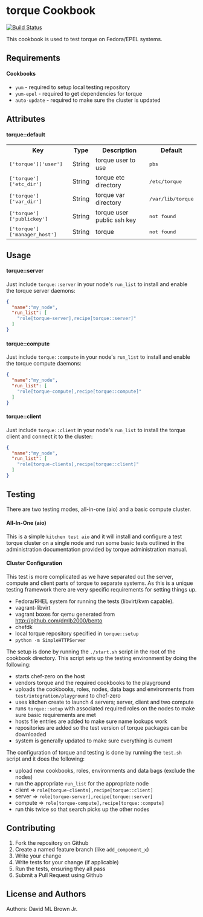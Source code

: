 torque Cookbook
====================
[![Build Status](https://travis-ci.org/dmlb2000/torque-cookbook.svg?branch=master)](https://travis-ci.org/dmlb2000/torque-cookbook)

This cookbook is used to test torque on Fedora/EPEL systems.

Requirements
------------
#### Cookbooks
- `yum` - required to setup local testing repository
- `yum-epel` - required to get dependencies for torque
- `auto-update` - required to make sure the cluster is updated

Attributes
----------
#### torque::default
<table>
  <tr>
    <th>Key</th>
    <th>Type</th>
    <th>Description</th>
    <th>Default</th>
  </tr>
  <tr>
    <td><tt>['torque']['user']</tt></td>
    <td>String</td>
    <td>torque user to use</td>
    <td><tt>pbs</tt></td>
  </tr>
  <tr>
    <td><tt>['torque']['etc_dir']</tt></td>
    <td>String</td>
    <td>torque etc directory</td>
    <td><tt>/etc/torque</tt></td>
  </tr>
  <tr>
    <td><tt>['torque']['var_dir']</tt></td>
    <td>String</td>
    <td>torque var directory</td>
    <td><tt>/var/lib/torque</tt></td>
  </tr>
  <tr>
    <td><tt>['torque']['publickey']</tt></td>
    <td>String</td>
    <td>torque user public ssh key</td>
    <td><tt>not found</tt></td>
  </tr>
  <tr>
    <td><tt>['torque']['manager_host']</tt></td>
    <td>String</td>
    <td>torque </td>
    <td><tt>not found</tt></td>
  </tr>
</table>

Usage
-----
#### torque::server
Just include `torque::server` in your node's `run_list` to install
and enable the torque server daemons:

```json
{
  "name":"my_node",
  "run_list": [
    "role[torque-server],recipe[torque::server]"
  ]
}
```

#### torque::compute
Just include `torque::compute` in your node's `run_list` to install
and enable the torque compute daemons:

```json
{
  "name":"my_node",
  "run_list": [
    "role[torque-compute],recipe[torque::compute]"
  ]
}
```

#### torque::client
Just include `torque::client` in your node's `run_list` to install
the torque client and connect it to the cluster:

```json
{
  "name":"my_node",
  "run_list": [
    "role[torque-clients],recipe[torque::client]"
  ]
}
```

Testing
------------

There are two testing modes, all-in-one (aio) and a basic compute
cluster.

#### All-In-One (aio)

This is a simple `kitchen test aio` and it will install and configure
a test torque cluster on a single node and run some basic tests 
outlined in the administration documentation provided by torque 
administration manual.

#### Cluster Configuration

This test is more complicated as we have separated out the server,
compute and client parts of torque to separate systems. As this is
a unique testing framework there are very specific requirements for
setting things up.

- Fedora/RHEL system for running the tests (libvirt/kvm capable).
- vagrant-libvirt
- vagrant boxes for qemu generated from
  http://github.com/dmlb2000/bento
- chefdk
- local torque repository specified in `torque::setup`
 - `python -m SimpleHTTPServer`

The setup is done by running the `./start.sh` script in the root
of the cookbook directory. This script sets up the testing 
environment by doing the following:

- starts chef-zero on the host
- vendors torque and the required cookbooks to the playground
- uploads the cookbooks, roles, nodes, data bags and environments 
  from `test/integration/playground` to chef-zero
- uses kitchen create to launch 4 servers; server, client and two 
  compute
- runs `torque::setup` with associated required roles on the nodes
  to make sure basic requirements are met
 - hosts file entries are added to make sure name lookups work
 - repositories are added so the test version of torque packages can
   be downloaded
 - system is generally updated to make sure everything is current

The configuration of torque and testing is done by running the
`test.sh` script and it does the following:

- upload new cookbooks, roles, environments and data bags (exclude
  the nodes)
- run the appropriate `run_list` for the appropriate node
 - client => `role[torque-clients],recipe[torque::client]`
 - server => `role[torque-server],recipe[torque::server]`
 - compute => `role[torque-compute],recipe[torque::compute]`
- run this twice so that search picks up the other nodes

Contributing
------------
1. Fork the repository on Github
2. Create a named feature branch (like `add_component_x`)
3. Write your change
4. Write tests for your change (if applicable)
5. Run the tests, ensuring they all pass
6. Submit a Pull Request using Github

License and Authors
-------------------
Authors:
David ML Brown Jr.
